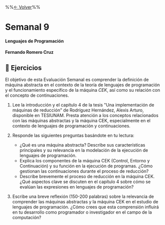%%[<- Volver](../LenguajesProgramacion.md)%%
# Semanal 9

#### Lenguajes de Programación

#### Fernando Romero Cruz

## 🚀 Ejercicios

El objetivo de esta Evaluación Semanal es comprender la definición de máquina abstracta en el contexto de la teoría de lenguajes de programación y el funcionamiento específico de la máquina *CEK*, así como su relación con el concepto de continuaciones.

1. Lee la introducción y el capítulo 4 de la tesis "Una implementación de máquinas de reducción" de Rodríguez Hernández, Alexis Arturo, disponible en TESIUNAM. Presta atención a los conceptos relacionados con las máquinas abstractas y la máquina CEK, especialmente en el contexto de lenguajes de programación y continuaciones.

2. Responde las siguientes preguntas basándote en tu lectura:
   - ¿Qué es una máquina abstracta? Describe sus características principales y su relevancia en la modelación de la ejecución de lenguajes de programación.
   - Explica los componentes de la máquina CEK (Control, Entorno y Continuación) y su función en la ejecución de programas. ¿Cómo gestionan las continuaciones durante el proceso de reducción?
   - Describe brevemente el proceso de reducción en la máquina CEK. ¿Qué aspectos clave se discuten en el capítulo 4 sobre cómo se evalúan las expresiones en lenguajes de programación?

3. Escribe una breve reflexión (150-200 palabras) sobre la relevancia de comprender las máquinas abstractas y la máquina CEK en el estudio de lenguajes de programación. ¿Cómo crees que esta comprensión influirá en tu desarrollo como programador o investigador en el campo de la computación?